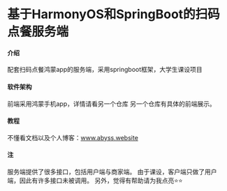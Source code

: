 # 基于HarmonyOS和SpringBoot的扫码点餐服务端

#### 介绍
配套扫码点餐鸿蒙app的服务端，采用springboot框架，大学生课设项目

#### 软件架构
前端采用鸿蒙手机app，详情请看另一个仓库
另一个仓库有具体的前端展示。

#### 教程
不懂看文档以及个人博客：www.abyss.website

#### 注
服务端提供了很多接口，包括用户端与商家端。
由于课设，客户端只做了用户端，因此有许多接口未被调用。
另外，觉得有帮助请为我点亮⭐⭐